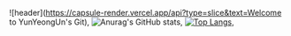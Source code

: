 ![header](https://capsule-render.vercel.app/api?type=slice&text=Welcome to YunYeongUn's Git),
![Anurag's GitHub stats](https://github-readme-stats.vercel.app/api?username=YunYeongUn&show_icons=true&theme=tokyonight),
[![Top Langs](https://github-readme-stats.vercel.app/api/top-langs/?username=YunYeongUn&layout=compact)](https://github.com/anuraghazra/github-readme-stats),
